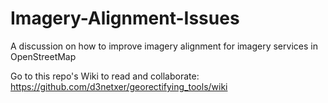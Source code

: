 # Imagery-Alignment-Issues

A discussion on how to improve imagery alignment for imagery services in OpenStreetMap

Go to this repo's Wiki to read and collaborate: https://github.com/d3netxer/georectifying_tools/wiki
